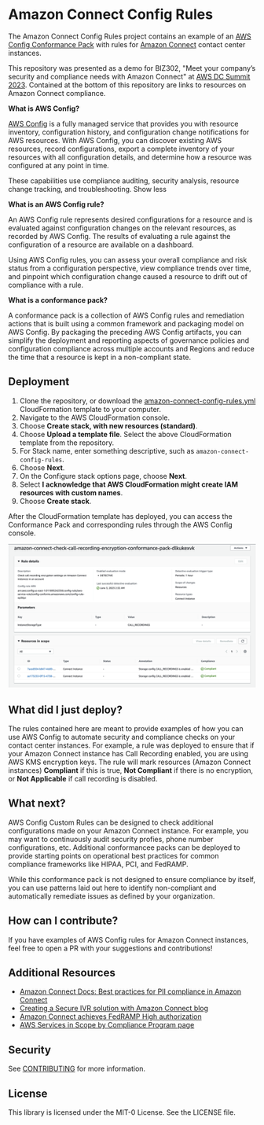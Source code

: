 # Amazon Connect Config Rules

The Amazon Connect Config Rules project contains an example of an [AWS Config Conformance Pack](https://docs.aws.amazon.com/config/latest/developerguide/conformance-packs.html) with rules for [Amazon Connect](https://aws.amazon.com/connect/) contact center instances.

This repository was presented as a demo for BIZ302, "Meet your company’s security and compliance needs with Amazon Connect" at [AWS DC Summit 2023](https://aws.amazon.com/events/summits/washington-dc/). Contained at the bottom of this repository are links to resources on Amazon Connect compliance.

**What is AWS Config?**

[AWS Config](https://aws.amazon.com/config/) is a fully managed service that provides you with resource inventory, configuration history, and configuration change notifications for AWS resources. With AWS Config, you can discover existing AWS resources, record configurations, export a complete inventory of your resources with all configuration details, and determine how a resource was configured at any point in time. 

These capabilities use compliance auditing, security analysis, resource change tracking, and troubleshooting.
Show less

**What is an AWS Config rule?**

An AWS Config rule represents desired configurations for a resource and is evaluated against configuration changes on the relevant resources, as recorded by AWS Config. The results of evaluating a rule against the configuration of a resource are available on a dashboard. 

Using AWS Config rules, you can assess your overall compliance and risk status from a configuration perspective, view compliance trends over time, and pinpoint which configuration change caused a resource to drift out of compliance with a rule.

**What is a conformance pack?**

A conformance pack is a collection of AWS Config rules and remediation actions that is built using a common framework and packaging model on AWS Config. By packaging the preceding AWS Config artifacts, you can simplify the deployment and reporting aspects of governance policies and configuration compliance across multiple accounts and Regions and reduce the time that a resource is kept in a non-compliant state.

## Deployment
1. Clone the repository, or download the [amazon-connect-config-rules.yml](amazon-connect-config-rules.yml) CloudFormation template to your computer.
2. Navigate to the AWS CloudFormation console.
3. Choose **Create stack, with new resources (standard)**.
4. Choose **Upload a template file**. Select the above CloudFormation template from the repository.
5. For Stack name, enter something descriptive, such as `amazon-connect-config-rules`.
6. Choose **Next**.
8. On the Configure stack options page, choose **Next**.
7. Select **I acknowledge that AWS CloudFormation might create IAM resources with custom names**.
8. Choose **Create stack**.

After the CloudFormation template has deployed, you can access the Conformance Pack and corresponding rules through the AWS Config console.

![screenshot.png](screenshot.png)

## What did I just deploy?
The rules contained here are meant to provide examples of how you can use AWS Config to automate security and compliance checks on your contact center instances. For example, a rule was deployed to ensure that if your Amazon Connect instance has Call Recording enabled, you are using AWS KMS encryption keys. The rule will mark resources (Amazon Connect instances) **Compliant** if this is true, **Not Compliant** if there is no encryption, or **Not Applicable** if call recording is disabled.

## What next?
AWS Config Custom Rules can be designed to check additional configurations made on your Amazon Connect instance. For example, you may want to continuously audit security profies, phone number configurations, etc. Additional conformancee packs can be deployed to provide starting points on operational best practices for common compliance frameworks like HIPAA, PCI, and FedRAMP.

While this conformance pack is not designed to ensure compliance by itself, you can use patterns laid out here to identify non-compliant and automatically remediate issues as defined by your organization.

## How can I contribute?
If you have examples of AWS Config rules for Amazon Connect instances, feel free to open a PR with your suggestions and contributions!

## Additional Resources
* [Amazon Connect Docs: Best practices for PII compliance in Amazon Connect](https://docs.aws.amazon.com/connect/latest/adminguide/compliance-validation-best-practices-PII.html)
* [Creating a Secure IVR solution with Amazon Connect blog](https://aws.amazon.com/blogs/contact-center/creating-a-secure-ivr-solution-with-amazon-connect/)
* [Amazon Connect achieves FedRAMP High authorization](https://aws.amazon.com/blogs/publicsector/amazon-connect-achieves-fedramp-high-authorization/)
* [AWS Services in Scope by Compliance Program page](https://aws.amazon.com/compliance/services-in-scope/)

## Security

See [CONTRIBUTING](CONTRIBUTING.md#security-issue-notifications) for more information.

## License

This library is licensed under the MIT-0 License. See the LICENSE file.

